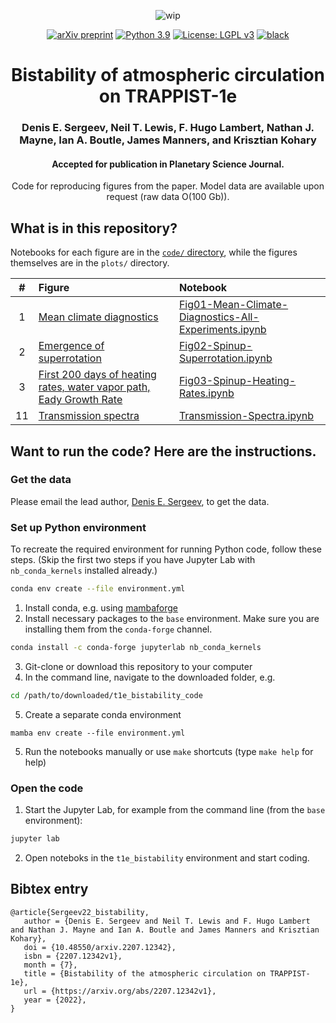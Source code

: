 <p align="center">
  <img src="https://img.shields.io/badge/wip-%20%F0%9F%9A%A7%20under%20construction%20%F0%9F%9A%A7-yellow"
       alt="wip">
</p>

<p align="center">
<a href="https://arxiv.org/abs/2207.12342">
<img src="https://img.shields.io/badge/arXiv-2207.12342-red"
     alt="arXiv preprint"></a>
<a href="https://www.python.org/downloads/">
<img src="https://img.shields.io/badge/python-3.10-blue.svg"
     alt="Python 3.9"></a>
<a href="LICENSE">
<img src="https://img.shields.io/badge/License-LGPL%20v3-green.svg"
     alt="License: LGPL v3"></a>
<a href="https://github.com/psf/black">
<img src="https://img.shields.io/badge/code%20style-black-000000.svg"
     alt="black"></a>
</p>

<h1 align="center">
  Bistability of atmospheric circulation on TRAPPIST-1e
</h1>
<h3 align="center">
  Denis E. Sergeev, Neil T. Lewis, F. Hugo Lambert, Nathan J. Mayne, Ian A. Boutle, James Manners, and Krisztian Kohary
</h3>
<h4 align="center">
  Accepted for publication in Planetary Science Journal.
</h4>
<p align="center">
  Code for reproducing figures from the paper.
  Model data are available upon request (raw data O(100 Gb)).
</p>

<h2>What is in this repository?</h2>

Notebooks for each figure are in the [`code/` directory](code), while the figures themselves are in the `plots/` directory.

|  #  | Figure | Notebook |
|:---:|:-------|:---------|
|  1  | [Mean climate diagnostics](plots/ch111_mean/ch111_mean__all_sim__u_max_eq_jet_300hpa_jet_lat_free_trop_ratio_dn_ep_temp_diff_trop_t_sfc_min__u_temp_vcross.png) | [Fig01-Mean-Climate-Diagnostics-All-Experiments.ipynb](https://nbviewer.jupyter.org/github/dennissergeev/t1e_bistability_code/blob/main/code/Fig01-Mean-Climate-Diagnostics-All-Experiments.ipynb) |
|  2  | [Emergence of superrotation](plots/ch111_spinup/ch111_spinup__base_sens-t280k__u_eq_jet_max_wave_amplitude_300hpa.png) | [Fig02-Spinup-Superrotation.ipynb](https://nbviewer.jupyter.org/github/dennissergeev/t1e_bistability_code/blob/main/code/Fig02-Spinup-Superrotation.ipynb) |
|  3  | [First 200 days of heating rates, water vapor path, Eady Growth Rate](plots/ch111_spinup/ch111_spinup__base_sens-t280k__tseries__wvp_d_dt_sw_d_dt_lw_d_dt_cv_d_dt_diab_d_eady_growth__day000-200_mean.png) | [Fig03-Spinup-Heating-Rates.ipynb](https://nbviewer.jupyter.org/github/dennissergeev/t1e_bistability_code/blob/main/code/Fig03-Spinup-Heating-Rates.ipynb) |
|  11 | [Transmission spectra](plots/) | [Transmission-Spectra.ipynb](https://nbviewer.jupyter.org/github/dennissergeev/t1e_bistability_code/blob/main/code/Transmission-Spectra.ipynb) |


<h2>Want to run the code? Here are the instructions.</h2>

<h3>Get the data</h3>

Please email the lead author, [Denis E. Sergeev](https://dennissergeev.github.io), to get the data.

<h3>Set up Python environment</h3>

To recreate the required environment for running Python code, follow these steps. (Skip the first two steps if you have Jupyter Lab with `nb_conda_kernels` installed already.)
```bash
conda env create --file environment.yml
```
1. Install conda, e.g. using [mambaforge](https://github.com/conda-forge/miniforge#mambaforge)
2. Install necessary packages to the `base` environment. Make sure you are installing them from the `conda-forge` channel.
```bash
conda install -c conda-forge jupyterlab nb_conda_kernels
```
3. Git-clone or download this repository to your computer
4. In the command line, navigate to the downloaded folder, e.g.
```bash
cd /path/to/downloaded/t1e_bistability_code
```
5. Create a separate conda environment
```
mamba env create --file environment.yml
```
5. Run the notebooks manually or use `make` shortcuts (type `make help` for help)

<h3>Open the code</h3>

1. Start the Jupyter Lab, for example from the command line (from the `base` environment):
```bash
jupyter lab
```
2. Open noteboks in the `t1e_bistability` environment and start coding.

<h2>Bibtex entry</h2>

    @article{Sergeev22_bistability,
       author = {Denis E. Sergeev and Neil T. Lewis and F. Hugo Lambert and Nathan J. Mayne and Ian A. Boutle and James Manners and Krisztian Kohary},
       doi = {10.48550/arxiv.2207.12342},
       isbn = {2207.12342v1},
       month = {7},
       title = {Bistability of the atmospheric circulation on TRAPPIST-1e},
       url = {https://arxiv.org/abs/2207.12342v1},
       year = {2022},
    }

